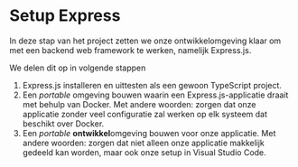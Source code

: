 # Setup Express
In deze stap van het project zetten we onze ontwikkelomgeving klaar om met een backend web framework te werken, namelijk Express.js.

We delen dit op in volgende stappen

1. Express.js installeren en uittesten als een gewoon TypeScript project.
2. Een *portable* omgeving bouwen waarin een Express.js-applicatie draait met behulp van Docker. Met andere woorden: zorgen dat onze applicatie zonder veel configuratie zal werken op elk systeem dat beschikt over Docker.
3. Een *portable* **ontwikkel**omgeving bouwen voor onze applicatie. Met andere woorden: zorgen dat niet alleen onze applicatie makkelijk gedeeld kan worden, maar ook onze setup in Visual Studio Code.
